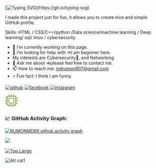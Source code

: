 [![Typing SVG](https://readme-typing-svg.herokuapp.com?lines=Hi+there+%F0%9F%91%8B...;welcome+my+profile;+my+name+is+RUMON+MD;+you+can+also+call+me+RUMON;i+live+in+japan;)](https://git.io/typing-svg)
  

I made this project just for fun, it allows you to create nice and simple GitHub  profile.

Skills: HTML / CSS/C++/python /Data science/machine learning / Deep learning/ sql/ linux / cybersecurity

- 🔭 I’m currently working on this page. 
- 🤔 I’m looking for help with =>I am beginner here.
- My interests are Cybersecurity🔐, and Networking
- 💬 Ask me about =>please feel free to contact me.  
- 📫 How to reach me: mdrumon907@gmail.com 
- ⚡ Fun fact: I think I am funny.  


[<img src='https://cdn.jsdelivr.net/npm/simple-icons@3.0.1/icons/github.svg' alt='github' height='40' color = red>](https://github.com/https://github.com/RUMONMD89)  [<img src='https://cdn.jsdelivr.net/npm/simple-icons@3.0.1/icons/facebook.svg' alt='facebook' height='40'>](https://www.facebook.com/https://www.facebook.com/rumonh3)  [<img src='https://cdn.jsdelivr.net/npm/simple-icons@3.0.1/icons/instagram.svg' alt='instagram' height='40'>](https://www.instagram.com/https://www.instagram.com/rumon709//)  

<a href='https://docs.github.com/en/developers'><img src='https://raw.githubusercontent.com/acervenky/animated-github-badges/master/assets/devbadge.gif' width='40' height='40'></a> 


<!--   GitHub stats graph -->
### 📈 GitHub Activity Graph:
[![RUMONMD89 github activity graph](https://activity-graph.herokuapp.com/graph?username=RUMONMD89&theme=react-dark)](https://github.com/RUMONMD89/github-readme-activity-graph)

<!--Languages-->
 



<!--[![Top Langs](https://github-readme-stats.vercel.app/api/top-langs/?username=IngridAkeida&show_icons=true&theme=tokyonight)
](https://github.com/anuraghazra/github-readme-stats)-->

<img src="https://github-readme-streak-stats.herokuapp.com/?user=RUMONMD89&layout=compact&theme=tokyonight"></img>


[![Top Langs](https://github-readme-stats.vercel.app/api/top-langs/?username=RUMONMD89&layout=compact&theme=tokyonight)](https://github.com/anuraghazra/github-readme-stats) 

![Alt cat1](https://media.giphy.com/media/FcqKy4Kj7XOK0hCW4g/giphy.gif)
